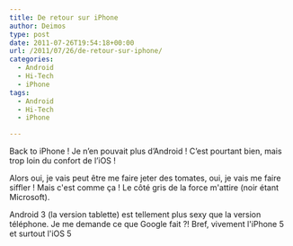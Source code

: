 ```yaml
---
title: De retour sur iPhone
author: Deimos
type: post
date: 2011-07-26T19:54:18+00:00
url: /2011/07/26/de-retour-sur-iphone/
categories:
  - Android
  - Hi-Tech
  - iPhone
tags:
  - Android
  - Hi-Tech
  - iPhone

---
```

Back to iPhone ! Je n’en pouvait plus d’Android ! C’est pourtant bien, mais trop loin du confort de l’iOS !

Alors oui, je vais peut être me faire jeter des tomates, oui, je vais me faire siffler ! Mais c'est comme ça ! Le côté gris de la force m'attire (noir étant Microsoft).

Android 3 (la version tablette) est tellement plus sexy que la version téléphone. Je me demande ce que Google fait ?! Bref, vivement l'iPhone 5 et surtout l'iOS 5
